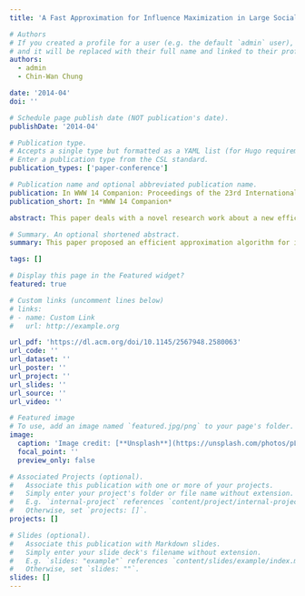 ```yaml
---
title: 'A Fast Approximation for Influence Maximization in Large Social Networks'

# Authors
# If you created a profile for a user (e.g. the default `admin` user), write the username (folder name) here
# and it will be replaced with their full name and linked to their profile.
authors:
  - admin
  - Chin-Wan Chung

date: '2014-04'
doi: ''

# Schedule page publish date (NOT publication's date).
publishDate: '2014-04'

# Publication type.
# Accepts a single type but formatted as a YAML list (for Hugo requirements).
# Enter a publication type from the CSL standard.
publication_types: ['paper-conference']

# Publication name and optional abbreviated publication name.
publication: In WWW 14 Companion: Proceedings of the 23rd International Conference on World Wide Web
publication_short: In *WWW 14 Companion*

abstract: This paper deals with a novel research work about a new efficient approximation algorithm for influence maximization, which was introduced to maximize the benefit of viral marketing. For efficiency, we devise two ways of exploiting the 2-hop influence spread which is the influence spread on nodes within 2-hops away from nodes in a seed set. Firstly, we propose a new greedy method for the influence maximization problem using the 2-hop influence spread. Secondly, to speed up the new greedy method, we devise an effective way of removing unnecessary nodes for influence maximization based on optimal seed's local influence heuristics. In our experiments, we evaluate our method with real-life datasets, and compare it with recent existing methods. From experimental results, the proposed method is at least an order of magnitude faster than the existing methods in all cases while achieving similar accuracy.

# Summary. An optional shortened abstract.
summary: This paper proposed an efficient approximation algorithm for influence maximization. This algorithms utilizes the two-hop neighbors of each node to evaluate expected influence spread.

tags: []

# Display this page in the Featured widget?
featured: true

# Custom links (uncomment lines below)
# links:
# - name: Custom Link
#   url: http://example.org

url_pdf: 'https://dl.acm.org/doi/10.1145/2567948.2580063'
url_code: ''
url_dataset: ''
url_poster: ''
url_project: ''
url_slides: ''
url_source: ''
url_video: ''

# Featured image
# To use, add an image named `featured.jpg/png` to your page's folder.
image:
  caption: 'Image credit: [**Unsplash**](https://unsplash.com/photos/pLCdAaMFLTE)'
  focal_point: ''
  preview_only: false

# Associated Projects (optional).
#   Associate this publication with one or more of your projects.
#   Simply enter your project's folder or file name without extension.
#   E.g. `internal-project` references `content/project/internal-project/index.md`.
#   Otherwise, set `projects: []`.
projects: []

# Slides (optional).
#   Associate this publication with Markdown slides.
#   Simply enter your slide deck's filename without extension.
#   E.g. `slides: "example"` references `content/slides/example/index.md`.
#   Otherwise, set `slides: ""`.
slides: []
---
```

